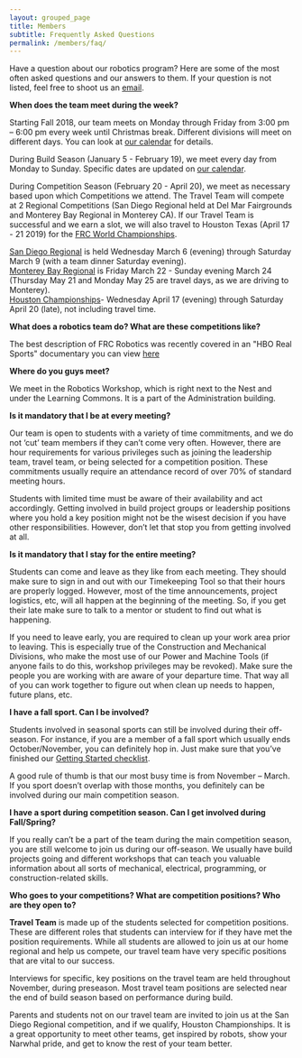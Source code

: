 ```yaml
---
layout: grouped_page
title: Members
subtitle: Frequently Asked Questions
permalink: /members/faq/
---
```


Have a question about our robotics program? Here are some of the most often asked questions and our answers to them. If your question is not listed, feel free to shoot us an [email](/contact/).

**When does the team meet during the week?**

Starting Fall 2018, our team meets on Monday through Friday from 3:00 pm – 6:00 pm every week until Christmas break. Different divisions will meet on different days.  You can look at [our calendar](/members/calendar/) for details.

During Build Season (January 5 - February 19), we meet every day from Monday to Sunday. Specific dates are updated on [our calendar](/members/calendar/).

During Competition Season (February 20 - April 20), we meet as necessary based upon which Competitions we attend.  The Travel Team will compete at 2 Regional Competitions (San Diego Regional held at Del Mar Fairgrounds and Monterey Bay Regional in Monterey CA).  If our Travel Team is successful and we earn a slot, we will also travel to Houston Texas (April 17 - 21 2019) for the [FRC World Championships](https://www.firstchampionship.org/welcome).  

[San Diego Regional](http://casd.cafirst.org/) is held Wednesday March 6 (evening) through Saturday March 9 (with a team dinner Saturday evening).  
[Monterey Bay Regional](https://frc-events.firstinspires.org/2019/CAMB) is Friday March 22 - Sunday evening March 24 (Thursday May 21 and Monday May 25 are travel days, as we are driving to Monterey).  
[Houston Championships](https://www.firstchampionship.org/houston-home)- Wednesday April 17 (evening) through Saturday April 20 (late), not including travel time.

**What does a robotics team do? What are these competitions like?**

The best description of FRC Robotics was recently covered in an "HBO Real Sports" documentary you can view [here](https://www.youtube.com/watch?v=18OCZz8yKtU)

**Where do you guys meet?**

We meet in the Robotics Workshop, which is right next to the Nest and under the Learning Commons. It is a part of the Administration building.

**Is it mandatory that I be at every meeting?**

Our team is open to students with a variety of time commitments, and we do not ‘cut’ team members if they can’t come very often. However, there are hour requirements for various privileges such as joining the leadership team, travel team, or being selected for a competition position. These commitments usually require an attendance record of over 70% of standard meeting hours.

Students with limited time must be aware of their availability and act accordingly. Getting involved in build project groups or leadership positions where you hold a key position might not be the wisest decision if you have other responsibilities. However, don’t let that stop you from getting involved at all.

**Is it mandatory that I stay for the entire meeting?**

Students can come and leave as they like from each meeting. They should make sure to sign in and out with our Timekeeping Tool so that their hours are properly logged. However, most of the time announcements, project logistics, etc, will all happen at the beginning of the meeting. So, if you get their late make sure to talk to a mentor or student to find out what is happening.

If you need to leave early, you are required to clean up your work area prior to leaving.  This is especially true of the Construction and Mechanical Divisions, who make the most use of our Power and Machine Tools (if anyone fails to do this, workshop privileges may be revoked).  Make sure the people you are working with are aware of your departure time. That way all of you can work together to figure out when clean up needs to happen, future plans, etc.

**I have a fall sport. Can I be involved?**

Students involved in seasonal sports can still be involved during their off-season. For instance, if you are a member of a fall sport which usually ends October/November, you can definitely hop in. Just make sure that you’ve finished our [Getting Started checklist](/members/).

A good rule of thumb is that our most busy time is from November – March. If you sport doesn’t overlap with those months, you definitely can be involved during our main competition season.

**I have a sport during competition season. Can I get involved during Fall/Spring?**

If you really can’t be a part of the team during the main competition season, you are still welcome to join us during our off-season. We usually have build projects going and different workshops that can teach you valuable information about all sorts of mechanical, electrical, programming, or construction-related skills.

**Who goes to your competitions? What are competition positions? Who are they open to?**

**Travel Team** is made up of the students selected for competition positions. These are different roles that students can interview for if they have met the position requirements. While all students are allowed to join us at our home regional and help us compete, our travel team have very specific positions that are vital to our success.

Interviews for specific, key positions on the travel team are held throughout November, during preseason.  Most travel team positions are selected near the end of build season based on performance during build.

Parents and students not on our travel team are invited to join us at the San  Diego Regional competition, and if we qualify, Houston Championships. It is a great opportunity to meet other teams, get inspired by robots, show your Narwhal pride, and get to know the rest of your team better.
